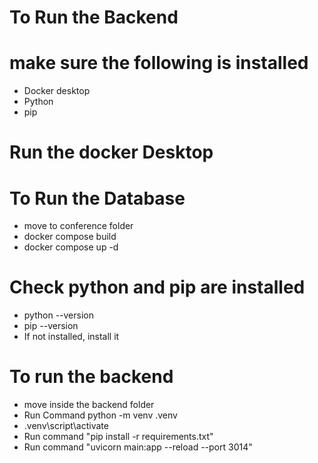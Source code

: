 # To Run the Backend

# make sure the following is installed
* Docker desktop
* Python
* pip

# Run the docker Desktop

# To Run the Database
* move to conference folder
* docker compose build
* docker compose up -d

# Check python and pip are installed 
* python --version
* pip --version
* If not installed, install it


# To run the backend
* move inside the backend folder
* Run Command python -m venv .venv
* .venv\script\activate
* Run command "pip install -r requirements.txt"
* Run command "uvicorn main:app --reload --port 3014"
